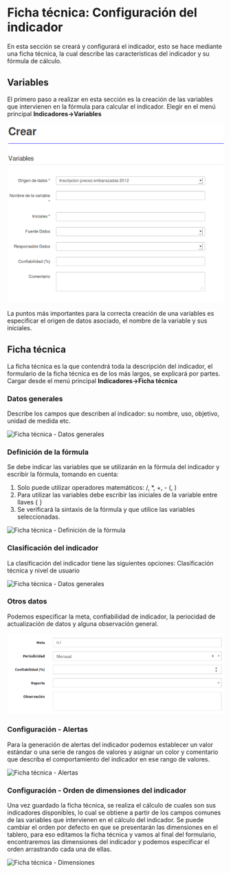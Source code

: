 # Ficha técnica: Configuración del indicador #
En esta sección se creará y configurará el indicador, esto se hace mediante una ficha técnica, la cual describe las características del indicador y su fórmula de cálculo.


## Variables
El primero paso a realizar en esta sección es la creación de las variables que intervienen en la fórmula para calcular el indicador. Elegir en el menú principal **Indicadores->Variables**

![Formulario de Variable de datos](images/variable_dato_crear.png)

La puntos más importantes para la correcta creación de una variables es especificar el origen de datos asociado, el nombre de la variable y sus iniciales.

## Ficha técnica
La ficha técnica es la que contendrá toda la descripción del indicador, el formulario de la ficha técnica es de los más largos, se explicará por partes. Cargar desde el menú principal **Indicadores->Ficha técnica**

### Datos generales
Describe los campos que describen al indicador: su nombre, uso, objetivo, unidad de medida etc.

![Ficha técnica - Datos generales](images/ficha1.png)

### Definición de la fórmula
Se debe indicar las variables que se utilizarán en la fórmula del indicador y escribir la fórmula, tomando en cuenta:
1. Solo puede utilizar operadores matemáticos: /, *, +, - (, )
2. Para utilizar las variables debe escribir las iniciales de la variable entre llaves { }
3. Se verificará la sintaxis de la fórmula y que utilice las variables seleccionadas.

![Ficha técnica - Definición de la fórmula](images/ficha2.png)

### Clasificación del indicador
La clasificación del indicador tiene las siguientes opciones: Clasificación técnica  y nivel de usuario

![Ficha técnica - Datos generales](images/ficha3.png)

### Otros datos
Podemos especificar la meta, confiabilidad de indicador, la periocidad de actualización de datos y alguna observación general.

![Ficha técnica - Otros datos](images/ficha4.png)


### Configuración - Alertas
Para la generación de alertas del indicador podemos establecer un valor estándar o una serie de rangos de valores y asignar un color y comentario que describa el comportamiento del indicador en ese rango de valores.

![Ficha técnica - Alertas](images/ficha5.png)

### Configuración - Orden de dimensiones del indicador
Una vez guardado la ficha técnica, se realiza el cálculo de cuales son sus indicadores disponibles, lo cual se obtiene a partir de los campos comunes de las variables que intervienen en el cálculo del indicador. Se puede cambiar el orden por defecto en que se presentarán las dimensiones en el tablero, para eso editamos la ficha técnica y vamos al final del formulario, encontraremos las dimensiones del indicador y podemos especificar el orden arrastrando cada una de ellas.

![Ficha técnica - Dimensiones](images/ficha6.png)